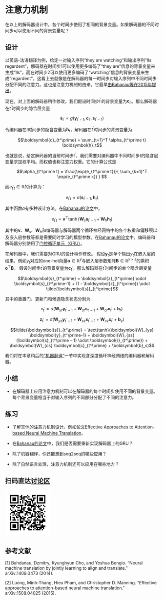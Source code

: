 # 注意力机制


在以上的解码器设计中，各个时间步使用了相同的背景变量。如果解码器的不同时间步可以使用不同的背景变量呢？

## 设计


以英语-法语翻译为例，给定一对输入序列“they are watching”和输出序列“Ils regardent”，解码器在时间步1可以使用更多编码了“they are”信息的背景变量来生成“Ils”，而在时间步2可以使用更多编码了“watching”信息的背景变量来生成“regardent”。这看上去就像是在解码器的每一时间步对输入序列中不同时间步分配不同的注意力。这也是注意力机制的由来。它最早[由Bahanau等在2015年提出](https://arxiv.org/abs/1409.0473)。

现在，对上面的解码器稍作修改。我们假设时间步$t^\prime$的背景变量为$\boldsymbol{c}_{t^\prime}$。那么解码器在$t^\prime$时间步的隐含层变量

$$\boldsymbol{s}_{t^\prime} = g(\boldsymbol{y}_{t^\prime-1}, \boldsymbol{c}_{t^\prime}, \boldsymbol{s}_{t^\prime-1})$$


令编码器在$t$时间步的隐含变量为$\boldsymbol{h}_t$，解码器在$t^\prime$时间步的背景变量为

$$\boldsymbol{c}_{t^\prime} = \sum_{t=1}^T \alpha_{t^\prime t} \boldsymbol{h}_t$$


也就是说，给定解码器的当前时间步$t^\prime$，我们需要对编码器中不同时间步$t$的隐含层变量求加权平均。而权值也称注意力权重。它的计算公式是

$$\alpha_{t^\prime t} = \frac{\exp(e_{t^\prime t})}{ \sum_{k=1}^T \exp(e_{t^\prime k}) } $$

而$e_{t^\prime t} \in \mathbb{R}$的计算为：

$$e_{t^\prime t} = a(\boldsymbol{s}_{t^\prime - 1}, \boldsymbol{h}_t)$$

其中函数$a$有多种设计方法。在[Bahanau的论文](https://arxiv.org/abs/1409.0473)中，

$$e_{t^\prime t} = \boldsymbol{v}^\top \tanh(\boldsymbol{W}_s \boldsymbol{s}_{t^\prime - 1} + \boldsymbol{W}_h \boldsymbol{h}_t)$$

其中的$\boldsymbol{v}$、$\boldsymbol{W}_s$、$\boldsymbol{W}_h$和编码器与解码器两个循环神经网络中的各个权重和偏移项以及嵌入层参数等都是需要同时学习的模型参数。在[Bahanau的论文](https://arxiv.org/abs/1409.0473)中，编码器和解码器分别使用了[门控循环单元（GRU）](../chapter_recurrent-neural-networks/gru-scratch.md)。


在解码器中，我们需要对GRU的设计稍作修改。
假设$\boldsymbol{y}_t$是单个输出$y_t$在嵌入层的结果，例如$y_t$对应的one-hot向量$\boldsymbol{o} \in \mathbb{R}^y$与嵌入层参数矩阵$\boldsymbol{B} \in \mathbb{R}^{y \times s}$的乘积$\boldsymbol{o}^\top \boldsymbol{B}$。
假设时间步$t^\prime$的背景变量为$\boldsymbol{c}_{t^\prime}$。那么解码器在$t^\prime$时间步的单个隐含层变量

$$\boldsymbol{s}_{t^\prime} = \boldsymbol{z}_{t^\prime} \odot \boldsymbol{s}_{t^\prime-1}  + (1 - \boldsymbol{z}_{t^\prime}) \odot \tilde{\boldsymbol{s}}_{t^\prime}$$

其中的重置门、更新门和候选隐含状态分别为


$$\boldsymbol{r}_{t^\prime} = \sigma(\boldsymbol{W}_{yr} \boldsymbol{y}_{t^\prime-1} + \boldsymbol{W}_{sr} \boldsymbol{s}_{t^\prime - 1} + \boldsymbol{W}_{cr} \boldsymbol{c}_{t^\prime} + \boldsymbol{b}_r)$$

$$\boldsymbol{z}_{t^\prime} = \sigma(\boldsymbol{W}_{yz} \boldsymbol{y}_{t^\prime-1} + \boldsymbol{W}_{sz} \boldsymbol{s}_{t^\prime - 1} + \boldsymbol{W}_{cz} \boldsymbol{c}_{t^\prime} + \boldsymbol{b}_z)$$

$$\tilde{\boldsymbol{s}}_{t^\prime} = \text{tanh}(\boldsymbol{W}_{ys} \boldsymbol{y}_{t^\prime-1} + \boldsymbol{W}_{ss} (\boldsymbol{s}_{t^\prime - 1} \odot \boldsymbol{r}_{t^\prime}) + \boldsymbol{W}_{cs} \boldsymbol{c}_{t^\prime} + \boldsymbol{b}_s)$$


我们将在本章稍后的[“机器翻译”](nmt.md)一节中实现含深度循环神经网络的编码器和解码器。

## 小结

* 在解码器上应用注意力机制可以在解码器的每个时间步使用不同的背景变量。每个背景变量相当于对输入序列的不同部分分配了不同的注意力。


## 练习

* 了解其他的注意力机制设计。例如论文[Effective Approaches to Attention-based Neural Machine Translation](https://nlp.stanford.edu/pubs/emnlp15_attn.pdf)。

* 在[Bahanau的论文](https://arxiv.org/abs/1409.0473)中，我们是否需要重新实现解码器上的GRU？

* 除了机器翻译，你还能想到seq2seq的哪些应用？

* 除了自然语言处理，注意力机制还可以应用在哪些地方？

## 扫码直达[讨论区](https://discuss.gluon.ai/t/topic/6759)

![](../img/qr_seq2seq-attention.svg)


## 参考文献

[1] Bahdanau, Dzmitry, Kyunghyun Cho, and Yoshua Bengio. “Neural machine translation by jointly learning to align and translate.” arXiv:1409.0473 (2014).

[2] Luong, Minh-Thang, Hieu Pham, and Christopher D. Manning. “Effective approaches to attention-based neural machine translation.” arXiv:1508.04025 (2015).

